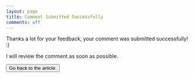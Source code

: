 ```yaml
---
layout: page
title: Comment Submitted Successfully
comments: off
---
```


Thanks a lot for your feedback, your comment was submitted successfully! :)

I will review the comment as soon as possible.

<button class="btn btn-success" onclick="history.back()">Go back to the article.</button>

